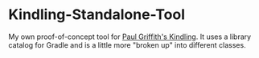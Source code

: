 # Kindling-Standalone-Tool

My own proof-of-concept tool for [Paul Griffith's Kindling](https://github.com/paul-griffith/kindling). It uses a library catalog for Gradle and is a little more "broken up" into different classes.
